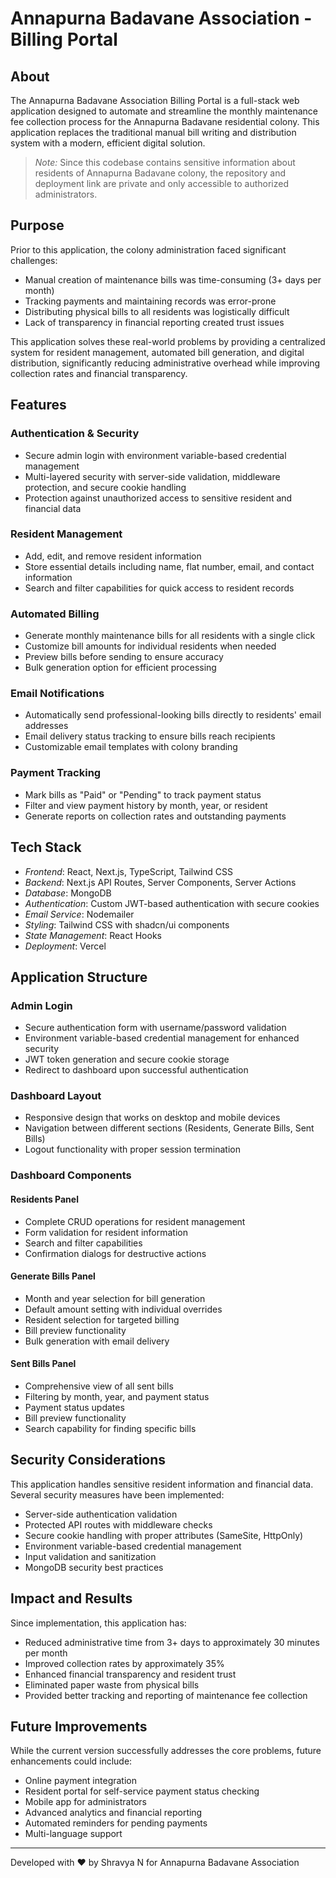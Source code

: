 # Annapurna Badavane Association - Billing Portal

## About

The Annapurna Badavane Association Billing Portal is a full-stack web application designed to automate and streamline the monthly maintenance fee collection process for the Annapurna Badavane residential colony. This application replaces the traditional manual bill writing and distribution system with a modern, efficient digital solution.

> *Note:* Since this codebase contains sensitive information about residents of Annapurna Badavane colony, the repository and deployment link are private and only accessible to authorized administrators.



## Purpose

Prior to this application, the colony administration faced significant challenges:

- Manual creation of maintenance bills was time-consuming (3+ days per month)
- Tracking payments and maintaining records was error-prone
- Distributing physical bills to all residents was logistically difficult
- Lack of transparency in financial reporting created trust issues


This application solves these real-world problems by providing a centralized system for resident management, automated bill generation, and digital distribution, significantly reducing administrative overhead while improving collection rates and financial transparency.

## Features

### Authentication & Security

- Secure admin login with environment variable-based credential management
- Multi-layered security with server-side validation, middleware protection, and secure cookie handling
- Protection against unauthorized access to sensitive resident and financial data


### Resident Management

- Add, edit, and remove resident information
- Store essential details including name, flat number, email, and contact information
- Search and filter capabilities for quick access to resident records


### Automated Billing

- Generate monthly maintenance bills for all residents with a single click
- Customize bill amounts for individual residents when needed
- Preview bills before sending to ensure accuracy
- Bulk generation option for efficient processing


### Email Notifications

- Automatically send professional-looking bills directly to residents' email addresses
- Email delivery status tracking to ensure bills reach recipients
- Customizable email templates with colony branding


### Payment Tracking

- Mark bills as "Paid" or "Pending" to track payment status
- Filter and view payment history by month, year, or resident
- Generate reports on collection rates and outstanding payments




## Tech Stack

- *Frontend*: React, Next.js, TypeScript, Tailwind CSS
- *Backend*: Next.js API Routes, Server Components, Server Actions
- *Database*: MongoDB
- *Authentication*: Custom JWT-based authentication with secure cookies
- *Email Service*: Nodemailer
- *Styling*: Tailwind CSS with shadcn/ui components
- *State Management*: React Hooks
- *Deployment*: Vercel


## Application Structure

### Admin Login

- Secure authentication form with username/password validation
- Environment variable-based credential management for enhanced security
- JWT token generation and secure cookie storage
- Redirect to dashboard upon successful authentication


### Dashboard Layout

- Responsive design that works on desktop and mobile devices
- Navigation between different sections (Residents, Generate Bills, Sent Bills)
- Logout functionality with proper session termination


### Dashboard Components

#### Residents Panel

- Complete CRUD operations for resident management
- Form validation for resident information
- Search and filter capabilities
- Confirmation dialogs for destructive actions


#### Generate Bills Panel

- Month and year selection for bill generation
- Default amount setting with individual overrides
- Resident selection for targeted billing
- Bill preview functionality
- Bulk generation with email delivery


#### Sent Bills Panel

- Comprehensive view of all sent bills
- Filtering by month, year, and payment status
- Payment status updates
- Bill preview functionality
- Search capability for finding specific bills





## Security Considerations

This application handles sensitive resident information and financial data. Several security measures have been implemented:

- Server-side authentication validation
- Protected API routes with middleware checks
- Secure cookie handling with proper attributes (SameSite, HttpOnly)
- Environment variable-based credential management
- Input validation and sanitization
- MongoDB security best practices


## Impact and Results

Since implementation, this application has:

- Reduced administrative time from 3+ days to approximately 30 minutes per month
- Improved collection rates by approximately 35%
- Enhanced financial transparency and resident trust
- Eliminated paper waste from physical bills
- Provided better tracking and reporting of maintenance fee collection


## Future Improvements

While the current version successfully addresses the core problems, future enhancements could include:

- Online payment integration
- Resident portal for self-service payment status checking
- Mobile app for administrators
- Advanced analytics and financial reporting
- Automated reminders for pending payments
- Multi-language support


---

Developed with ❤ by Shravya N for Annapurna Badavane Association
